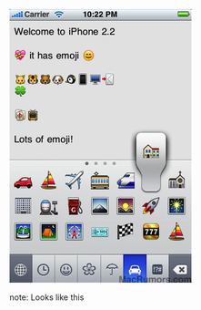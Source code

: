 
![iPhone OS 2.2 emoji](./resources/iphone-os2.2-emoji.jpg "iphone os 2.2")

note:
    Looks like this
